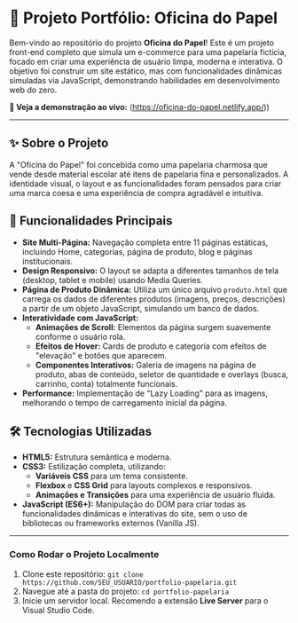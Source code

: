 # 🎨 Projeto Portfólio: Oficina do Papel

Bem-vindo ao repositório do projeto **Oficina do Papel**! Este é um projeto front-end completo que simula um e-commerce para uma papelaria fictícia, focado em criar uma experiência de usuário limpa, moderna e interativa. O objetivo foi construir um site estático, mas com funcionalidades dinâmicas simuladas via JavaScript, demonstrando habilidades em desenvolvimento web do zero.

**🔗 Veja a demonstração ao vivo:** (https://oficina-do-papel.netlify.app/))

---

## ✨ Sobre o Projeto

A "Oficina do Papel" foi concebida como uma papelaria charmosa que vende desde material escolar até itens de papelaria fina e personalizados. A identidade visual, o layout e as funcionalidades foram pensados para criar uma marca coesa e uma experiência de compra agradável e intuitiva.

## 🚀 Funcionalidades Principais

* **Site Multi-Página:** Navegação completa entre 11 páginas estáticas, incluindo Home, categorias, página de produto, blog e páginas institucionais.
* **Design Responsivo:** O layout se adapta a diferentes tamanhos de tela (desktop, tablet e mobile) usando Media Queries.
* **Página de Produto Dinâmica:** Utiliza um único arquivo `produto.html` que carrega os dados de diferentes produtos (imagens, preços, descrições) a partir de um objeto JavaScript, simulando um banco de dados.
* **Interatividade com JavaScript:**
    * **Animações de Scroll:** Elementos da página surgem suavemente conforme o usuário rola.
    * **Efeitos de Hover:** Cards de produto e categoria com efeitos de "elevação" e botões que aparecem.
    * **Componentes Interativos:** Galeria de imagens na página de produto, abas de conteúdo, seletor de quantidade e overlays (busca, carrinho, conta) totalmente funcionais.
* **Performance:** Implementação de "Lazy Loading" para as imagens, melhorando o tempo de carregamento inicial da página.

## 🛠️ Tecnologias Utilizadas

* **HTML5:** Estrutura semântica e moderna.
* **CSS3:** Estilização completa, utilizando:
    * **Variáveis CSS** para um tema consistente.
    * **Flexbox** e **CSS Grid** para layouts complexos e responsivos.
    * **Animações e Transições** para uma experiência de usuário fluida.
* **JavaScript (ES6+):** Manipulação do DOM para criar todas as funcionalidades dinâmicas e interativas do site, sem o uso de bibliotecas ou frameworks externos (Vanilla JS).

---

### Como Rodar o Projeto Localmente

1.  Clone este repositório: `git clone https://github.com/SEU_USUARIO/portfolio-papelaria.git`
2.  Navegue até a pasta do projeto: `cd portfolio-papelaria`
3.  Inicie um servidor local. Recomendo a extensão **Live Server** para o Visual Studio Code.
